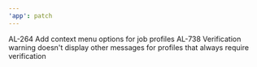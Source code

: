 ```yaml
---
'app': patch
---
```


AL-264 Add context menu options for job profiles
AL-738 Verification warning doesn't display other messages for profiles that always require verification
